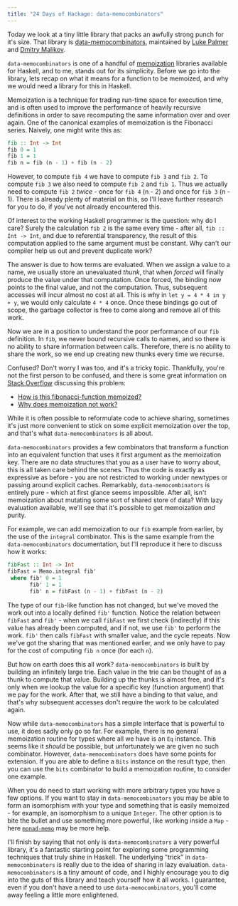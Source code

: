 ```yaml
---
title: "24 Days of Hackage: data-memocombinators"
---
```


Today we look at a tiny little library that packs an awfully strong punch for
it's size. That library is
[data-memocombinators](http://hackage.haskell.org/package/data-memocombinators),
maintained by [Luke Palmer](http://lukepalmer.wordpress.com/) and
[Dmitry Malikov](https://github.com/dmalikov).

`data-memocombinators` is one of a handful of
[memoization](http://en.wikipedia.org/wiki/Memoization) libraries available for
Haskell, and to me, stands out for its simplicity. Before we go into the
library, lets recap on what it means for a function to be memoized, and why we
would need a library for this in Haskell.

Memoization is a technique for trading run-time space for execution time, and is
often used to improve the performance of heavily recursive definitions in order
to save recomputing the same information over and over again. One of the
canonical examples of memoization is the Fibonacci series. Naively, one might
write this as:

```haskell
fib :: Int -> Int
fib 0 = 1
fib 1 = 1
fib n = fib (n - 1) + fib (n - 2)
```

However, to compute `fib 4` we have to compute `fib 3` and `fib 2`. To compute
`fib 3` we also need to compute `fib 2` and `fib 1`. Thus we actually need to
compute `fib 2` *twice* - once for `fib 4` (n - 2) and once for `fib 3` (n -
1). There is already plenty of material on this, so I'll leave further research
for you to do, if you've not already encountered this.

Of interest to the working Haskell programmer is the question: why do I care?
Surely the calculation `fib 2` is the same every time - after all, `fib :: Int ->
Int`, and due to referential transparency, the result of this computation
applied to the same argument must be constant. Why can't our compiler help us out
and prevent duplicate work?

The answer is due to how terms are evaluated. When we assign a value to a name,
we usually store an unevaluated *thunk*, that when *forced* will finally
produce the value under that computation. Once forced, the binding now points to
the final value, and not the computation. Thus, subsequent accesses will incur
almost no cost at all. This is why in `let y = 4 * 4 in y + y`, we would only
calculate `4 * 4` once. Once these bindings go out of scope, the garbage
collector is free to come along and remove all of this work.

Now we are in a position to understand the poor performance of our `fib`
definition. In `fib`, we never bound recursive calls to names, and so there is no
ability to share information between calls. Therefore, there is no ability to
share the work, so we end up creating new thunks every time we recurse.

Confused? Don't worry I was too, and it's a tricky topic. Thankfully, you're not
the first person to be confused, and there is some great information on
[Stack Overflow](http://stackoverflow.com) discussing this problem:

* [How is this fibonacci-function memoized?](http://stackoverflow.com/questions/11466284/how-is-this-fibonacci-function-memoized?lq=1)
* [Why does memoization not work?](http://stackoverflow.com/questions/12019984/why-does-memoization-not-work)

While it is often possible to reformulate code to achieve sharing, sometimes
it's just more convenient to stick on some explicit memoization over the top,
and that's what `data-memocombinators` is all about.

`data-memocombinators` provides a few combinators that transform a function into
an equivalent function that uses it first argument as the memoization key. There
are no data structures that you as a user have to worry about, this is all taken
care behind the scenes. Thus the code is exactly as expressive as before - you
are not restricted to working under newtypes or passing around explicit
caches. Remarkably, `data-memocombinators` is entirely pure - which at first
glance seems impossible. After all, isn't memoization about mutating some sort of
shared store of data? With lazy evaluation available, we'll see that it's
possible to get memoization *and* purity.

For example, we can add memoization to our `fib` example from earlier, by the
use of the `integral` combinator. This is the same example from the
`data-memocombinators` documentation, but I'll reproduce it here to discuss how
it works:

```haskell
fibFast :: Int -> Int
fibFast = Memo.integral fib'
 where fib' 0 = 1
       fib' 1 = 1
       fib' n = fibFast (n - 1) + fibFast (n - 2)
```

The type of our `fib`-like function has not changed, but we've moved the work
out into a locally defined `fib'` function. Notice the relation between `fibFast`
and `fib'` - when we call `fibFast` we first check (indirectly) if this value
has already been computed, and if not, we use `fib'` to perform the work. `fib'`
then calls `fibFast` with smaller value, and the cycle repeats. Now we've got
the sharing that was mentioned earlier, and we only have to pay for the cost of
computing `fib n` once (for each `n`).

But how on earth does this all work? `data-memocombinators` is built by building
an infinitely large trie. Each value in the trie can be thought of as a thunk to
compute that value. Building up the thunks is almost free, and it's only when we
lookup the value for a specific key (function argument) that we pay for the
work. After that, we still have a binding to that value, and that's why
subsequent accesses don't require the work to be calculated again.

Now while `data-memocombinators` has a simple interface that is powerful to use,
it does sadly only go so far. For example, there is no general memoization
routine for types where all we have is an `Eq` instance. This seems like it
*should* be possible, but unfortunately we are given no such
combinator. However, `data-memocombinators` does have some points for
extension. If you are able to define a `Bits` instance on the result type, then
you can use the `bits` combinator to build a memoization routine, to consider
one example.

When you do need to start working with more arbitrary types you have a few
options. If you want to stay in `data-memocombinators` you may be able to form
an isomorphism with your type and something that is easily memoized - for
example, an isomorphism to a unique `Integer`. The other option is to bite the
bullet and use something more powerful, like working inside a `Map` - here
[`monad-memo`](http://hackage.haskell.org/package/monad-memo) may be more
help.

I'll finish by saying that not only is `data-memocombinators` a very powerful
library, it's a fantastic starting point for exploring some programming
techniques that truly shine in Haskell. The underlying "trick" in
`data-memocombinators` is really due to the idea of sharing in lazy
evaluation. `data-memocombinators` is a tiny amount of code, and I highly
encourage you to dig into the guts of this library and teach yourself how it all
works. I guarantee, even if you don't have a need to use `data-memocombinators`,
you'll come away feeling a little more enlightened.
